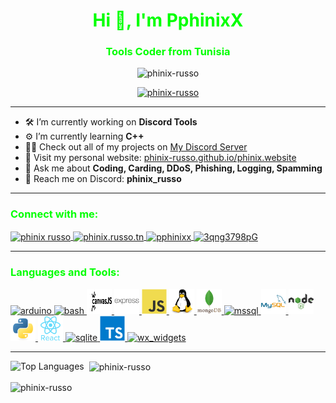 <h1 align="center" style="color:#00ff00;">Hi 👋, I'm PphinixX</h1>
<h3 align="center" style="color:#00ff00;">Tools Coder from Tunisia</h3>

<p align="center">
  <img src="https://komarev.com/ghpvc/?username=phinix-russo&label=Profile%20views&color=brightgreen&style=flat" alt="phinix-russo" /> 
</p>

<p align="center">
  <a href="https://github.com/ryo-ma/github-profile-trophy">
    <img src="https://github-profile-trophy.vercel.app/?username=phinix-russo&row=1&column=6&no-frame=true&theme=darkhub" alt="phinix-russo" />
  </a>
</p>

---

- 🛠️ I’m currently working on **Discord Tools**
- ⚙️ I’m currently learning **C++**
- 👨‍💻 Check out all of my projects on [My Discord Server](https://discord.gg/3qng3798pG)
- 🔗 Visit my personal website: [phinix-russo.github.io/phinix.website](https://phinix-russo.github.io/phinix.website)
- 🔎 Ask me about **Coding, Carding, DDoS, Phishing, Logging, Spamming**
- 📌 Reach me on Discord: **phinix_russo**

---

<h3 align="left" style="color:#00ff00;">Connect with me:</h3>
<p align="left">
  <a href="https://fb.com/phinix.russo" target="_blank">
    <img align="center" src="https://raw.githubusercontent.com/rahuldkjain/github-profile-readme-generator/master/src/images/icons/Social/facebook.svg" alt="phinix russo" height="30" width="40" />
  </a>
  <a href="https://instagram.com/phinix.russo.tn" target="_blank">
    <img align="center" src="https://raw.githubusercontent.com/rahuldkjain/github-profile-readme-generator/master/src/images/icons/Social/instagram.svg" alt="phinix.russo.tn" height="30" width="40" />
  </a>
  <a href="https://www.youtube.com/c/pphinixx" target="_blank">
    <img align="center" src="https://raw.githubusercontent.com/rahuldkjain/github-profile-readme-generator/master/src/images/icons/Social/youtube.svg" alt="pphinixx" height="30" width="40" />
  </a>
  <a href="https://discord.gg/3qng3798pG" target="_blank">
    <img align="center" src="https://raw.githubusercontent.com/rahuldkjain/github-profile-readme-generator/master/src/images/icons/Social/discord.svg" alt="3qng3798pG" height="30" width="40" />
  </a>
</p>

---

<h3 align="left" style="color:#00ff00;">Languages and Tools:</h3>
<p align="left">
  <a href="https://www.arduino.cc/" target="_blank" rel="noreferrer">
    <img src="https://cdn.worldvectorlogo.com/logos/arduino-1.svg" alt="arduino" width="40" height="40" />
  </a>
  <a href="https://www.gnu.org/software/bash/" target="_blank" rel="noreferrer">
    <img src="https://www.vectorlogo.zone/logos/gnu_bash/gnu_bash-icon.svg" alt="bash" width="40" height="40" />
  </a>
  <a href="https://canvasjs.com" target="_blank" rel="noreferrer">
    <img src="https://raw.githubusercontent.com/Hardik0307/Hardik0307/master/assets/canvasjs-charts.svg" alt="canvasjs" width="40" height="40" />
  </a>
  <a href="https://expressjs.com" target="_blank" rel="noreferrer">
    <img src="https://raw.githubusercontent.com/devicons/devicon/master/icons/express/express-original-wordmark.svg" alt="express" width="40" height="40" />
  </a>
  <a href="https://developer.mozilla.org/en-US/docs/Web/JavaScript" target="_blank" rel="noreferrer">
    <img src="https://raw.githubusercontent.com/devicons/devicon/master/icons/javascript/javascript-original.svg" alt="javascript" width="40" height="40" />
  </a>
  <a href="https://www.linux.org/" target="_blank" rel="noreferrer">
    <img src="https://raw.githubusercontent.com/devicons/devicon/master/icons/linux/linux-original.svg" alt="linux" width="40" height="40" />
  </a>
  <a href="https://www.mongodb.com/" target="_blank" rel="noreferrer">
    <img src="https://raw.githubusercontent.com/devicons/devicon/master/icons/mongodb/mongodb-original-wordmark.svg" alt="mongodb" width="40" height="40" />
  </a>
  <a href="https://www.microsoft.com/en-us/sql-server" target="_blank" rel="noreferrer">
    <img src="https://www.svgrepo.com/show/303229/microsoft-sql-server-logo.svg" alt="mssql" width="40" height="40" />
  </a>
  <a href="https://www.mysql.com/" target="_blank" rel="noreferrer">
    <img src="https://raw.githubusercontent.com/devicons/devicon/master/icons/mysql/mysql-original-wordmark.svg" alt="mysql" width="40" height="40" />
  </a>
  <a href="https://nodejs.org" target="_blank" rel="noreferrer">
    <img src="https://raw.githubusercontent.com/devicons/devicon/master/icons/nodejs/nodejs-original-wordmark.svg" alt="nodejs" width="40" height="40" />
  </a>
  <a href="https://www.python.org" target="_blank" rel="noreferrer">
    <img src="https://raw.githubusercontent.com/devicons/devicon/master/icons/python/python-original.svg" alt="python" width="40" height="40" />
  </a>
  <a href="https://reactjs.org/" target="_blank" rel="noreferrer">
    <img src="https://raw.githubusercontent.com/devicons/devicon/master/icons/react/react-original-wordmark.svg" alt="react" width="40" height="40" />
  </a>
  <a href="https://www.sqlite.org/" target="_blank" rel="noreferrer">
    <img src="https://www.vectorlogo.zone/logos/sqlite/sqlite-icon.svg" alt="sqlite" width="40" height="40" />
  </a>
  <a href="https://www.typescriptlang.org/" target="_blank" rel="noreferrer">
    <img src="https://raw.githubusercontent.com/devicons/devicon/master/icons/typescript/typescript-original.svg" alt="typescript" width="40" height="40" />
  </a>
  <a href="https://www.wxwidgets.org/" target="_blank" rel="noreferrer">
    <img src="https://upload.wikimedia.org/wikipedia/commons/b/bb/WxWidgets.svg" alt="wx_widgets" width="40" height="40" />
  </a>
</p>

---

<p>
  <img align="left" src="https://camo.githubusercontent.com/3784ffa128ec622408a751ceebf495470af82963002211ac9ded7576c582cfa0/68747470733a2f2f6769746875622d726561646d652d73746174732e76657263656c2e6170702f6170692f746f702d6c616e67732f3f757365726e616d653d44484b2d546e267468656d653d746f6b796f6e6967687426686964655f626f726465723d66616c736526696e636c7564655f616c6c5f636f6d6d6974733d7472756526636f756e745f707269766174653d74727565266c61796f75743d636f6d70616374" alt="Top Languages" />
</p>

<p>&nbsp;
  <img align="center" src="https://github-readme-stats.vercel.app/api?username=phinix-russo&show_icons=true&locale=en&theme=dark" alt="phinix-russo" />
</p>

<p>
  <img align="center" src="https://github-readme-streak-stats.herokuapp.com/?user=phinix-russo&theme=dark" alt="phinix-russo" />
</p>
